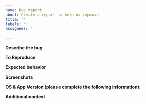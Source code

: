 ```yaml
---
name: Bug report
about: Create a report to help us improve
title: ''
labels: ''
assignees: ''

---
```


**Describe the bug**
<!-- A clear and concise description of what the bug is. -->


**To Reproduce**
<!-- Steps to reproduce the behavior:
1. Go to '...'
2. Click on '....'
3. Scroll down to '....'
4. See error
-->


**Expected behavior**
<!-- A clear and concise description of what you expected to happen. -->


**Screenshots**
<!-- If applicable, add screenshots to help explain your problem. -->


**OS & App Version (please complete the following information):**
<!--
 - OS: [e.g. Windows 11 x64]
 - AuthoIPTV Version [e.g. 0.6.2-beta]
-->


**Additional context**
<!-- Add any other context about the problem here. -->
